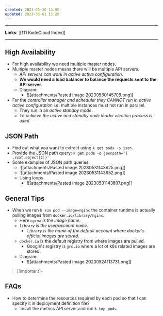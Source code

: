 ```yaml
---
created: 2023-05-30 15:00
updated: 2023-06-01 15:28
---
```

---
**Links**: [[111 KodeCloud Index]]

---
## High Availability
- For high availability we need multiple master nodes.
- Multiple master nodes means there will be multiple API servers.
	- *API servers can work in active active configuration*.
	- **We would need a load balancer to balance the requests sent to the API server**.
	- Diagram:
		- ![[attachments/Pasted image 20230530145709.png]]
- For the *controller manager and scheduler they CANNOT run in active active configuration* i.e. multiple instances must not run in parallel.
	- They run in an *active standby mode*.
	- To *achieve the active and standby node leader election process is used*.

## JSON Path
- Find out what you want to extract using `k get pods -o json`.
- Provide the JSON path query: `k get pods -o jsonpath='{ .root.object[2]}'`
- Some examples of JSON path queries:
	- ![[attachments/Pasted image 20230531143625.png]]
	- ![[attachments/Pasted image 20230531143652.png]]
	- Using loops
		- ![[attachments/Pasted image 20230531143807.png]]

## General Tips
- When we run `k run pod --image=nginx` the container runtime is actually pulling images from `docker.io/library/nginx`.
	- Here *`nginx` is the image name*.
	- *`library` is the user/account name*. 
		- *`library` is the name of the default account where docker's official images are stored*.
	- `docker.io` is the default registry from where images are pulled.
		- Google's registry is `grc.io` where a lot of k8s related images are stored.
	- Diagram:
		- ![[attachments/Pasted image 20230524113731.png]]

> [!important]- 
## FAQs
- How to determine the resources required by each pod so that I can specify it in deployment definition file?
	- Install the metrics API server and run `k top pods`.